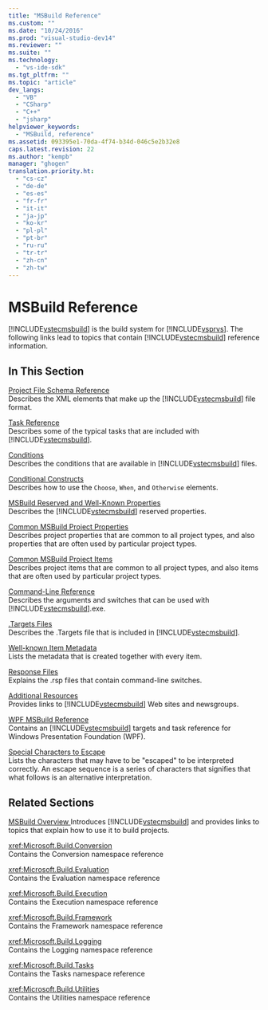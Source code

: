 ```yaml
---
title: "MSBuild Reference"
ms.custom: ""
ms.date: "10/24/2016"
ms.prod: "visual-studio-dev14"
ms.reviewer: ""
ms.suite: ""
ms.technology: 
  - "vs-ide-sdk"
ms.tgt_pltfrm: ""
ms.topic: "article"
dev_langs: 
  - "VB"
  - "CSharp"
  - "C++"
  - "jsharp"
helpviewer_keywords: 
  - "MSBuild, reference"
ms.assetid: 093395e1-70da-4f74-b34d-046c5e2b32e8
caps.latest.revision: 22
ms.author: "kempb"
manager: "ghogen"
translation.priority.ht: 
  - "cs-cz"
  - "de-de"
  - "es-es"
  - "fr-fr"
  - "it-it"
  - "ja-jp"
  - "ko-kr"
  - "pl-pl"
  - "pt-br"
  - "ru-ru"
  - "tr-tr"
  - "zh-cn"
  - "zh-tw"
---
```

# MSBuild Reference
[!INCLUDE[vstecmsbuild](../extensibility-internals/includes/vstecmsbuild_md.md)] is the build system for [!INCLUDE[vsprvs](../code-quality/includes/vsprvs_md.md)]. The following links lead to topics that contain [!INCLUDE[vstecmsbuild](../extensibility-internals/includes/vstecmsbuild_md.md)] reference information.  
  
## In This Section  
 [Project File Schema Reference](../msbuild/msbuild-project-file-schema-reference.md)  
 Describes the XML elements that make up the [!INCLUDE[vstecmsbuild](../extensibility-internals/includes/vstecmsbuild_md.md)] file format.  
  
 [Task Reference](../msbuild/msbuild-task-reference.md)  
 Describes some of the typical tasks that are included with [!INCLUDE[vstecmsbuild](../extensibility-internals/includes/vstecmsbuild_md.md)].  
  
 [Conditions](../msbuild/msbuild-conditions.md)  
 Describes the conditions that are available in [!INCLUDE[vstecmsbuild](../extensibility-internals/includes/vstecmsbuild_md.md)] files.  
  
 [Conditional Constructs](../msbuild/msbuild-conditional-constructs.md)  
 Describes how to use the `Choose`, `When`, and `Otherwise` elements.  
  
 [MSBuild Reserved and Well-Known Properties](../msbuild/msbuild-reserved-and-well-known-properties.md)  
 Describes the [!INCLUDE[vstecmsbuild](../extensibility-internals/includes/vstecmsbuild_md.md)] reserved properties.  
  
 [Common MSBuild Project Properties](../msbuild/common-msbuild-project-properties.md)  
 Describes project properties that are common to all project types, and also properties that are often used by particular project types.  
  
 [Common MSBuild Project Items](../msbuild/common-msbuild-project-items.md)  
 Describes project items that are common to all project types, and also items that are often used by particular project types.  
  
 [Command-Line Reference](../msbuild/msbuild-command-line-reference.md)  
 Describes the arguments and switches that can be used with [!INCLUDE[vstecmsbuild](../extensibility-internals/includes/vstecmsbuild_md.md)].exe.  
  
 [.Targets Files](../msbuild/msbuild-.targets-files.md)  
 Describes the .Targets file that is included in [!INCLUDE[vstecmsbuild](../extensibility-internals/includes/vstecmsbuild_md.md)].  
  
 [Well-known Item Metadata](../msbuild/msbuild-well-known-item-metadata.md)  
 Lists the metadata that is created together with every item.  
  
 [Response Files](../msbuild/msbuild-response-files.md)  
 Explains the .rsp files that contain command-line switches.  
  
 [Additional Resources](../msbuild/additional-resources-for-msbuild.md)  
 Provides links to [!INCLUDE[vstecmsbuild](../extensibility-internals/includes/vstecmsbuild_md.md)] Web sites and newsgroups.  
  
 [WPF MSBuild Reference](../msbuild/wpf-msbuild-reference.md)  
 Contains an [!INCLUDE[vstecmsbuild](../extensibility-internals/includes/vstecmsbuild_md.md)] targets and task reference for Windows Presentation Foundation (WPF).  
  
 [Special Characters to Escape](../msbuild/special-characters-to-escape.md)  
 Lists the characters that may have to be "escaped" to be interpreted correctly. An escape sequence is a series of characters that signifies that what follows is an alternative interpretation.  
  
## Related Sections  
 [MSBuild Overview  ](https://www.microsoftonedoc.com/#/organizations/e6f6a65cf14f462597b64ac058dbe1d0/projects/3fedad16-eaf1-41a6-8f96-0c1949c68f32/containers/a3daf831-1c5f-4bbe-964d-503870caf874/tocpaths/d920ff78-3d00-482b-80a5-743ae3c8ab10/locales/en-US)
 Introduces [!INCLUDE[vstecmsbuild](../extensibility-internals/includes/vstecmsbuild_md.md)] and provides links to topics that explain how to use it to build projects.  
  
 <xref:Microsoft.Build.Conversion>  
 Contains the Conversion namespace reference  
  
 <xref:Microsoft.Build.Evaluation>  
 Contains the Evaluation namespace reference  
  
 <xref:Microsoft.Build.Execution>  
 Contains the Execution namespace reference  
  
 <xref:Microsoft.Build.Framework>  
 Contains the Framework namespace reference  
  
 <xref:Microsoft.Build.Logging>  
 Contains the Logging namespace reference  
  
 <xref:Microsoft.Build.Tasks>  
 Contains the Tasks namespace reference  
  
 <xref:Microsoft.Build.Utilities>  
 Contains the Utilities namespace reference